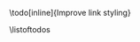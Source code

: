 <!-- \listoffigures

\listoftables

\lstlistoflistings -->

\todo[inline]{Improve link styling}

\listoftodos
